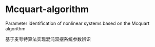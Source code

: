 # Mcquart-algorithm
Parameter identification of nonlinear systems based on the Mcquart algorithm

基于麦夸特算法实现混沌双摆系统参数辨识
